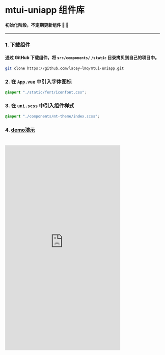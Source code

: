 # mtui-uniapp 组件库

#### 初始化阶段，不定期更新组件  :tada: :tada:

*** 

### 1. 下载组件
#### 通过 GitHub 下载组件，将 `src/components/` `/static` 目录拷贝到自己的项目中。

```bash
git clone https://github.com/lacey-lmq/mtui-uniapp.git
```


### 2. 在 `App.vue` 中引入字体图标
```scss
@import "./static/font/iconfont.css";
```

### 3. 在 `uni.scss` 中引入组件样式
```scss
@import "./components/mt-theme/index.scss";
```

### 4. [demo演示](https://static-363fc8f1-c547-4a87-8d04-6d5ba4035deb.bspapp.com/#/)
#
<iframe width='375px' height='667px' frameborder=0 allowfullscreen="true" src="https://static-363fc8f1-c547-4a87-8d04-6d5ba4035deb.bspapp.com/#/"></iframe>
